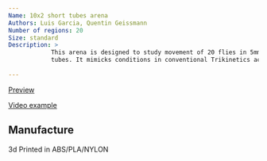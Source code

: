 ```yaml
---
Name: 10x2 short tubes arena
Authors: Luis Garcia, Quentin Geissmann
Number of regions: 20
Size: standard
Description: >
            This arena is designed to study movement of 20 flies in 5mm x 3mm x 65mm (outside diam., inside diam., length) 
            tubes. It mimicks conditions in conventional Trikinetics activity monitoring device.
              
---
```



[Preview](arena_10x2_shortTubes.stl)

[Video example](TODO)

Manufacture
-------------
3d Printed in ABS/PLA/NYLON

